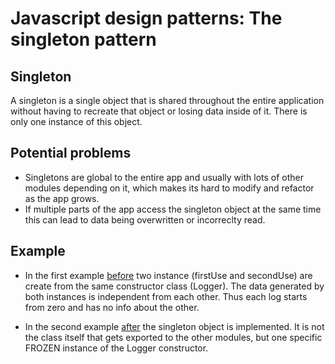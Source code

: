# Javascript design patterns: The singleton pattern
## Singleton
A singleton is a single object that is shared throughout the entire application without having to recreate that object or losing data inside of it.
There is only one instance of this object.

## Potential problems
- Singletons are global to the entire app and usually with lots of other modules depending on it, which makes its hard to modify and refactor as the app grows.
- If multiple parts of the app access the singleton object at the same time this can lead to data being overwritten or incorreclty read.

## Example
- In the first example [before](./before) two instance (firstUse and secondUse) are create from the same constructor class (Logger). The data generated by both instances is independent from each other. Thus each log starts from zero and has no info about the other.

- In the second example [after](./after) the singleton object is implemented. It is not the class itself that gets exported to the other modules, but one specific FROZEN instance of the Logger constructor.
